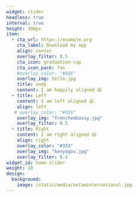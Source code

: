 ```yaml
---
widget: slider
headless: true
interval: true
height: 300px
item:
  - cta_url: https://example.org
    cta_label: Download my app
    align: center
    overlay_filter: 0.5
    cta_icon: graduation-cap
    cta_icon_pack: fas
    #overlay_color: "#666"
    overlay_img: hello.jpg
    title: undp
    content: I am happily aligned 😄
  - title: Left
    content: I am left aligned 😄
    align: left
   # overlay_color: "#555"
    overlay_img: "frenchembassy.jpg"
    overlay_filter: 0.5
  - title: Right
    content: I am right aligned 😄
    align: right
    overlay_color: "#333"
    overlay_img: "kenyagov.jpg"
    overlay_filter: 0.5
widget_id: home-slider
weight: 10
design:
  background:
    image: /static/media/oxfaminternational.jpg
---
```

